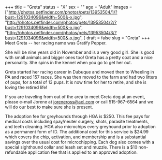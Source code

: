 +++
title = "Greta"
status = "X"
sex = ""
age = "Adult"
images = ["http://photos.petfinder.com/photos/pets/13953504/1/?bust=1291034096&width=500&-x.jpg",
"http://photos.petfinder.com/photos/pets/13953504/2/?bust=1291034096&width=500&-x.jpg",
"http://photos.petfinder.com/photos/pets/13953504/3/?bust=1291034096&width=500&-x.jpg",
]
draft = false
slug = "Greta"
+++
Meet Greta -- her racing name was Gratify Pepper.
 
She will be nine years old in November and is a very good girl.  She is good with small animals and bigger ones too!  Greta has a pretty coat and a nice personality.  She spins in the kennel when you go to get her out.
 
Greta started her racing career in Dubuque and moved then to Wheeling in PA and raced 157 races.  She was then moved to the farm and had two litters of pups, for a total of 13 pups.  It is now time for her to retire, and she is loving the retired life!



  If you are traveling from out of the area to meet Greta dog at an event, please e-mail Jorene at joreneross@aol.com or call 515-967-6564 and we will do our best to make sure she is present.

The adoption fee for greyhounds through HGA is $250. This fee pays for medical costs including spay/neuter surgery, shots, parasite treatments, and teeth cleaning.  HGA also microchips every greyhound prior to adoption as a permanent form of ID.  The additional cost for this service is $24.99 which covers the chip, activation, and membership and is a substantial savings over the usual cost for microchipping.  Each dog also comes with a special sighthound collar and leash set and muzzle. There is a $10 non-refundable application fee that is applied to an approved adoption.
